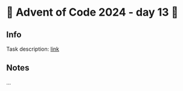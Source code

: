 # 🎄 Advent of Code 2024 - day 13 🎄

## Info

Task description: [link](https://adventofcode.com/2024/day/13)

## Notes

...